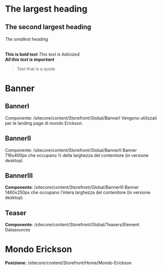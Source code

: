 # The largest heading
## The second largest heading
###### The smallest heading
**This is bold text**
*This text is italicized*	
***All this text is important***	
> Text that is a quote

# Banner


## BannerI

Componente: /sitecore/content/Storefront/Global/BannerI
Vengono utilizzati per le landing page di mondo Erickson.


## BannerII

Componente: /sitecore/content/Storefront/Global/BannerII
Banner 716x400px che occupano ½ della larghezza del contenitore (in versione desktop)


## BannerIII

**Componente**: /sitecore/content/Storefront/Global/BannerIII
Banner 1460x250px che occupano l’intera larghezza del contenitore (in versione desktop)


## Teaser

**Componente**: /sitecore/content/Storefront/Global/Teasers/Element Datasources



# Mondo Erickson 

**Posizione**: /sitecore/content/Storefront/Home/Mondo-Erickson